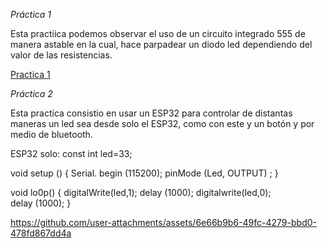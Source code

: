 *Práctica 1*

Esta practiica podemos observar el uso de un circuito integrado 555 de manera astable en la cual, hace parpadear un diodo led dependiendo del valor de las resistencias.


[Practica 1][doc-ref]

[doc-ref]: https://github.com/user-attachments/assets/a55c972d-851a-4645-9918-f97dc848011a "Practica 1"


*Práctica 2*

Esta practica consistio en usar un ESP32 para controlar de distantas maneras un led sea desde solo el ESP32, como con este y un botón y por medio de bluetooth.


ESP32 solo:
const int led=33;


void setup () {
Serial. begin (115200); 
pinMode (Led, OUTPUT) ;
}


void lo0p() {
digitalWrite(led,1);
delay (1000);
digitalwrite(led,0);
delay (1000);
}

https://github.com/user-attachments/assets/6e66b9b6-49fc-4279-bbd0-478fd867dd4a 

